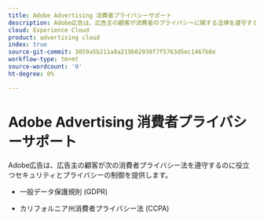 ```yaml
---
title: Adobe Advertising 消費者プライバシーサポート
description: Adobe広告は、広告主の顧客が消費者のプライバシーに関する法律を遵守するのに役立つセキュリティとプライバシーに関する制御を提供します。
cloud: Experience Cloud
product: advertising cloud
index: true
source-git-commit: 3059a5b211a8a219b02930f7f5763d5ec1467b8e
workflow-type: tm+mt
source-wordcount: '0'
ht-degree: 0%

---
```


# Adobe Advertising 消費者プライバシーサポート

Adobe広告は、広告主の顧客が次の消費者プライバシー法を遵守するのに役立つセキュリティとプライバシーの制御を提供します。

* 一般データ保護規則 (GDPR)

* カリフォルニア州消費者プライバシー法 (CCPA)
